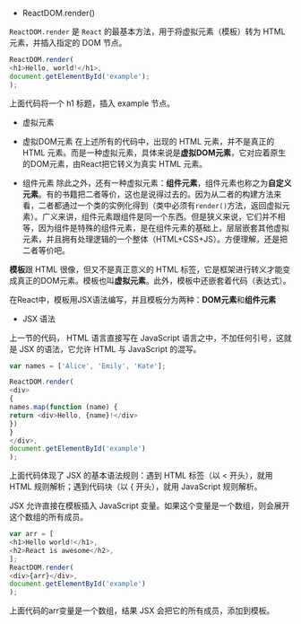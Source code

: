 * ReactDOM.render()

`ReactDOM.render` 是 `React` 的最基本方法，用于将虚拟元素（模板）转为 HTML 元素，并插入指定的 DOM 节点。

```js
ReactDOM.render(
<h1>Hello, world!</h1>,
document.getElementById('example');
);
```

上面代码将一个 h1 标题，插入 example 节点。

* 虚拟元素

* 虚拟DOM元素
在上述所有的代码中，出现的 HTML 元素，并不是真正的 HTML 元素。而是一种虚拟元素，具体来说是**虚拟DOM元素**，它对应着原生的DOM元素，由React把它转义为真实 HTML 元素。

* 组件元素
除此之外，还有一种虚拟元素：**组件元素**，组件元素也称之为**自定义元素**。有的书籍把二者等价，这也是说得过去的。因为从二者的构建方法来看，二者都通过一个类的实例化得到（类中必须有`render()`方法，返回虚拟元素）。广义来讲，组件元素跟组件是同一个东西。但是狭义来说，它们并不相等，因为组件是特殊的组件元素，是在组件元素的基础上，层层嵌套其他虚拟元素，并且拥有处理逻辑的一个整体（HTML+CSS+JS）。方便理解，还是把二者等价吧。

**模板**跟 HTML 很像，但又不是真正意义的 HTML 标签，它是框架进行转义才能变成真正的DOM元素。模板也叫**虚拟元素**。此外，模板中还嵌套着代码（表达式）。

在React中，模板用JSX语法编写，并且模板分为两种：**DOM元素**和**组件元素**


* JSX 语法

上一节的代码， HTML 语言直接写在 JavaScript 语言之中，不加任何引号，这就是 JSX 的语法，它允许 HTML 与 JavaScript 的混写。

```js
var names = ['Alice', 'Emily', 'Kate'];

ReactDOM.render(
<div>
{
names.map(function (name) {
return <div>Hello, {name}!</div>
})
}
</div>,
document.getElementById('example')
);
```

上面代码体现了 JSX 的基本语法规则：遇到 HTML 标签（以 < 开头），就用 HTML 规则解析；遇到代码块（以 { 开头），就用 JavaScript 规则解析。

JSX 允许直接在模板插入 JavaScript 变量。如果这个变量是一个数组，则会展开这个数组的所有成员。

```js
var arr = [
<h1>Hello world!</h1>,
<h2>React is awesome</h2>,
];
ReactDOM.render(
<div>{arr}</div>,
document.getElementById('example')
);
```

上面代码的arr变量是一个数组，结果 JSX 会把它的所有成员，添加到模板。


